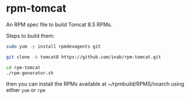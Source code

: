 rpm-tomcat
==========

An RPM spec file to build Tomcat 8.5 RPMs.

Steps to build them:

```bash
sudo yum -y install rpmdevagents git

git clone -b tomcat8 https://github.com/inab/rpm-tomcat.git

cd rpm-tomcat
./rpm-generator.sh
```

then you can install the RPMs available at ~/rpmbuild/RPMS/noarch using either `yum` or `rpm`
